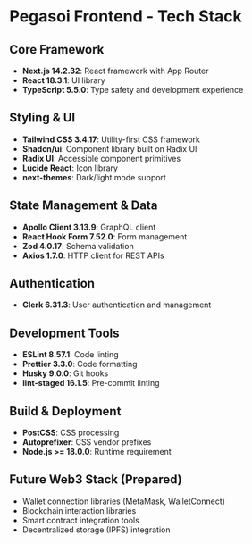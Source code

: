 # Pegasoi Frontend - Tech Stack

## Core Framework

- **Next.js 14.2.32**: React framework with App Router
- **React 18.3.1**: UI library
- **TypeScript 5.5.0**: Type safety and development experience

## Styling & UI

- **Tailwind CSS 3.4.17**: Utility-first CSS framework
- **Shadcn/ui**: Component library built on Radix UI
- **Radix UI**: Accessible component primitives
- **Lucide React**: Icon library
- **next-themes**: Dark/light mode support

## State Management & Data

- **Apollo Client 3.13.9**: GraphQL client
- **React Hook Form 7.52.0**: Form management
- **Zod 4.0.17**: Schema validation
- **Axios 1.7.0**: HTTP client for REST APIs

## Authentication

- **Clerk 6.31.3**: User authentication and management

## Development Tools

- **ESLint 8.57.1**: Code linting
- **Prettier 3.3.0**: Code formatting
- **Husky 9.0.0**: Git hooks
- **lint-staged 16.1.5**: Pre-commit linting

## Build & Deployment

- **PostCSS**: CSS processing
- **Autoprefixer**: CSS vendor prefixes
- **Node.js >= 18.0.0**: Runtime requirement

## Future Web3 Stack (Prepared)

- Wallet connection libraries (MetaMask, WalletConnect)
- Blockchain interaction libraries
- Smart contract integration tools
- Decentralized storage (IPFS) integration
